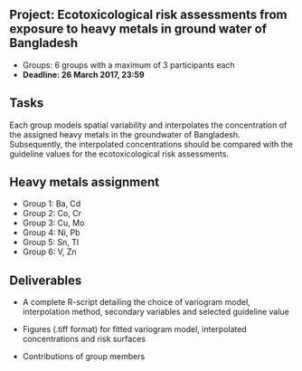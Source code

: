 Project: Ecotoxicological risk assessments from exposure to heavy metals in ground water of Bangladesh
--------------------------------

* Groups: 6 groups with a maximum of 3 participants each
* **Deadline: 26 March 2017, 23:59**


## Tasks

Each group models spatial variability and interpolates the concentration of the assigned heavy metals in the groundwater of Bangladesh. Subsequently, the interpolated concentrations should be compared with the guideline values for the ecotoxicological risk assessments.


## Heavy metals assignment

* Group 1: Ba, Cd
* Group 2: Co, Cr
* Group 3: Cu, Mo
* Group 4: Ni, Pb
* Group 5: Sn, Tl
* Group 6: V, Zn


## Deliverables

* A complete R-script detailing the choice of variogram model, interpolation method, secondary variables and selected guideline value

* Figures (.tiff format) for fitted variogram model, interpolated concentrations and risk surfaces

* Contributions of group members 